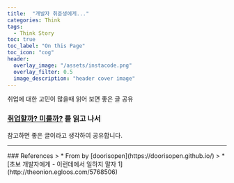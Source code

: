 ```yaml
---
title:  "개발자 취준생에게..."
categories: Think
tags:
  - Think Story
toc: true
toc_label: "On this Page"
toc_icon: "cog"
header:
  overlay_image: "/assets/instacode.png"
  overlay_filter: 0.5
  image_description: "header cover image"
---
```



취업에 대한 고민이 많을때 읽어 보면 좋은 글 공유

### [취업할까? 미룰까?](https://jojoldu.tistory.com/398) 를 읽고 나서

<!-- 첫 직장? 중요하다... "첫 단추가 잘 꿰어 져야 다음 단추를 꿰는데 편하다" 라는 말을 많이 들었다.

나는 위 말 처럼 첫 단추를 잘 끼우기 위해 네이버, 카카오, 쿠팡과 같은 회사에 도전하기로 결심했다.

회사를 조사하다 보면 TDD, Code Review, Trouble Shooting 등이 눈에 보였다. 저게 뭔지 궁금했다. 경험해보고 싶다.

언제까지 localhost:8080 에서 게시판만 짤 수 만은 없는 노릇이다.

이를 경험하기 위해서는 실무를 경험할 수 있는 인턴이 가장 좋은 방법이라고 생각했다.

인턴에 지원했고 면접을 봤다. 그러나, 인턴이라는 벽은 쉽게 넘을 수 있지 않았다.

나는 면접을 통해서 나의 부족한 부분을 많이 알 수 있었다. 면접은 스스로 피드백을 받을 수 있는 좋은 시간이다.(물론 그렇지 않은 면접도 다수 있다)

그러나 나는 여전히 localhost에서 헤어나오지 못하고 있다. 인턴에 탈락하고 고민에 빠졌다.

Re: 도전 or New: 도전 아직 결정내리지는 못했다.

유명 회사에 신입으로 취업하기 위해서 1년 혹은 그 이상 취업 준비 기간을 가지며 도전해볼 것 인가? 현업에서 일해보면서 경험을 쌓을 것 인가?  

내 자신이 어떠한 선택을 하던지 그 선택에 맞춰서 잘해낼 것이라고 믿는다. -->


참고하면 좋은 글이라고 생각하여 공유합니다.

<hr />
### References
> * From by [doorisopen](https://doorisopen.github.io/)
> * [초보 개발자에게 - 이런데에서 일하지 말자 1](http://theonion.egloos.com/5768506)
